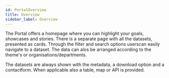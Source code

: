 ```yaml
---
id: PortalOverview
title: Overview
sidebar_label: Overview
---
```

The Portal offers a homepage where you can highlight your goals, showcases and stories. There is a separate page with all the datasets, presented as cards. Through the filter and search options userscan easily navigate to a dataset. The data can alos be arranged according to the theme's or organisations/departments.

The datasets are always shown with the metadata, a download option and a contactform. When applicable also a table, map or API is provided.
